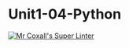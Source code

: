 # Unit1-04-Python
[![Mr Coxall's Super Linter](https://github.com/ICS3U-C-Programming-DeclanMoher/Unit1-04-Python/workflows/Mr%20Coxall's%20Super%20Linter/badge.svg)](https://github.com/ICS3U-C-Programming-DeclanMoher/Unit1-04-Python/actions/)
